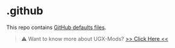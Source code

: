 # .github


This repo contains [GitHub defaults files](https://docs.github.com/en/communities/setting-up-your-project-for-healthy-contributions/creating-a-default-community-health-file).

> ⚠️ Want to know more about UGX-Mods? [>> Click Here <<](/profile/README.md)